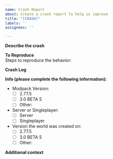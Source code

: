 ```yaml
---
name: Crash Report
about: Create a crash report to help us improve
title: "[CRASH]"
labels: ''
assignees: ''

---
```

<!-- 
ISSUES NOT USING OUR TEMPLATE WILL NOT BE CONSIDERED AND WILL BE CLOSED!
Crashes on worlds using Davinci's Vessels will be closed!
-->

**Describe the crash**
<!-- A clear and concise description of what happened when you crash. Also, tell us if it continues to crash on world join or if it was a one time thing. -->

**To Reproduce**  
Steps to reproduce the behavior:

**Crash Log**
<!-- Click "Get Link" from the crash and paste it here. Or post the log if it's a server. -->

**Info (please complete the following information):**
<!-- Replace the space between the [ ] with an x for the information below (i.e., [x]) -->
 - Modpack Version:
   - [ ] 2.77.5
   - [ ] 3.0 BETA 5
   - [ ] Other: 
 - Server or Singleplayer:
   - [ ] Server
   - [ ] Singleplayer
 - Version the world was created on:
   - [ ] 2.77.5
   - [ ] 3.0 BETA 5
   - [ ] Other: 

**Additional context**
<!-- Add any other context about the problem here and your thoughts about what could have caused it. -->
